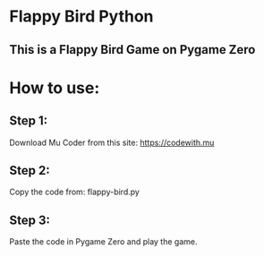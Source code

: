 # Flappy Bird Python

## This is a Flappy Bird Game on Pygame Zero

# How to use:

## Step 1:

Download Mu Coder from this site: https://codewith.mu

## Step 2:

Copy the code from: flappy-bird.py

## Step 3:

Paste the code in Pygame Zero and play the game.
